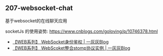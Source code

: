 207-websocket-chat
---

基于websocket的在线聊天应用


socketJs 的使用姿势: https://www.cnblogs.com/goloving/p/10746378.html

- [【WEB系列】 WebSocket身份鉴权 | 一灰灰Blog](http://spring.hhui.top/spring-blog/2023/12/04/231204-SpringBoot%E7%B3%BB%E5%88%97%E4%B9%8BWebSocket%E8%BA%AB%E4%BB%BD%E9%89%B4%E6%9D%83/)
- [【WEB系列】 WebScoket整合stomp协议实例 | 一灰灰Blog](http://spring.hhui.top/spring-blog/2023/11/15/231115-SpringBoot%E7%B3%BB%E5%88%97%E4%B9%8BWebScoket%E6%95%B4%E5%90%88stomp%E5%8D%8F%E8%AE%AE%E5%AE%9E%E4%BE%8B/)